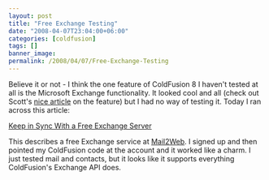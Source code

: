 ```yaml
---
layout: post
title: "Free Exchange Testing"
date: "2008-04-07T23:04:00+06:00"
categories: [coldfusion]
tags: []
banner_image: 
permalink: /2008/04/07/Free-Exchange-Testing
---
```


Believe it or not - I think the one feature of ColdFusion 8 I haven't tested at all is the Microsoft Exchange functionality. It looked cool and all (check out Scott's <a href="http://www.adobe.com/devnet/coldfusion/articles/cfexchange.html">nice article</a> on the feature) but I had no way of testing it. Today I ran across this article:

<a href="http://webworkerdaily.com/2008/04/07/keep-in-sync-with-a-free-exchange-server/">Keep in Sync With a Free Exchange Server</a>

This describes a free Exchange service at <a href="http://www.mail2web.com/">Mail2Web</a>. I signed up and then pointed my ColdFusion code at the account and it worked like a charm. I just tested mail and contacts, but it looks like it supports everything ColdFusion's Exchange API does.